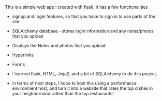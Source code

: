 This is a simple web app I created with flask. It has a few functionalities
- signup and login features, so that you have to sign in to use parts of the site. 
- SQLAlchemy database - stores login information and any notes/photos that you upload
- Displays the Notes and photos that you upload
- Hyperlinks
- Forms
- I learned flask, HTML, Jinja2, and a bit of SQLAlchemy to do this project. 

- In terms of next steps, I hope to host this using a performance environment host, and turn it into a website that rates the top dishes in your neighborhood rather than the top restaurants!
